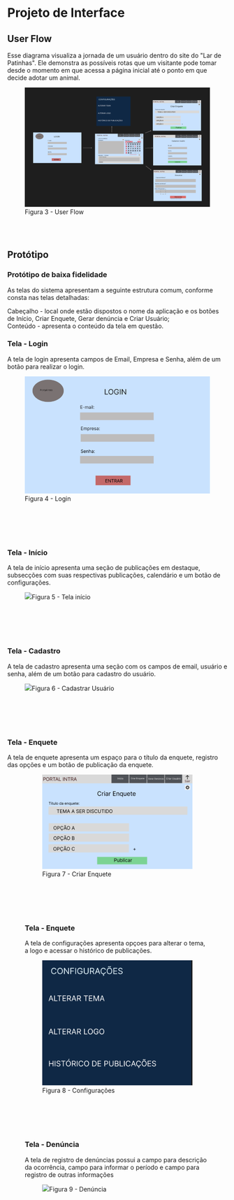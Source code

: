 
# Projeto de Interface

## User Flow

Esse diagrama visualiza a jornada de um usuário dentro do site do "Lar de Patinhas". Ele demonstra as possíveis rotas que um visitante pode tomar desde o momento em que acessa a página inicial até o ponto em que decide adotar um animal.

<figure> 
  <img src="https://github.com/ICEI-PUC-Minas-PMV-ADS/pmv-ads-2023-2-e1-proj-web-t10-portal_intra/blob/main/documentos/img/Portal%20Intra%20-%20Fluxo.PNG"
    <figcaption> Figura 3 - User Flow</figcaption>
</figure>

<br>
<br>

## Protótipo

### Protótipo de baixa fidelidade

As telas do sistema apresentam a seguinte estrutura comum, conforme consta nas telas detalhadas:

Cabeçalho - local onde estão dispostos o nome da aplicação e os botões de Início, Criar Enquete, Gerar denúncia e Criar Usuário;
<br>
Conteúdo - apresenta o conteúdo da tela em questão.

<h3><b>Tela - Login</b></h3>
<p>A tela de login apresenta campos de Email, Empresa e Senha, além de um botão para realizar o login.</p>
<figure> 
  <img src="https://github.com/ICEI-PUC-Minas-PMV-ADS/pmv-ads-2023-2-e1-proj-web-t10-portal_intra/blob/main/documentos/img/Portal%20Intra%20-%20Tela%20Login.PNG"
    <figcaption>Figura 4 - Login</figcaption>
</figure>
<br>
<br>
<br>
<br>

<h3><b>Tela - Início</b></h3>
<p>A tela de início apresenta uma seção de publicações em destaque, subsecções com suas respectivas publicações, calendário e um botão de configurações. </p>
<figure> 
  <img src="https://github.com/ICEI-PUC-Minas-PMV-ADS/pmv-ads-2023-2-e1-proj-web-t10-portal_intra/blob/main/documentos/img/Portal%20Intra%20-%20Tela%20in%C3%ADcio.PNG"
    <figcaption>Figura 5 - Tela início</figcaption>
</figure>
<br>
<br>
<br>
<br>


<h3><b>Tela - Cadastro</b></h3>
<p>A tela de cadastro apresenta uma seção com os campos de email, usuário e senha, além de um botão para cadastro do usuário. </p>
<figure> 
  <img src="https://github.com/ICEI-PUC-Minas-PMV-ADS/pmv-ads-2023-2-e1-proj-web-t10-portal_intra/blob/main/documentos/img/Portal%20Intra%20-%20Cadastrar%20usu%C3%A1rio.PNG"
    <figcaption>Figura 6 - Cadastrar Usuário</figcaption>
</figure>
<br>
<br>
<br>
<br>


<h3><b>Tela - Enquete</b></h3>
<p>A tela de enquete apresenta um espaço para o título da enquete, registro das opções e um botão de publicação da enquete. </p>
<figure> 
<figure> 
  <img src="https://github.com/ICEI-PUC-Minas-PMV-ADS/pmv-ads-2023-2-e1-proj-web-t10-portal_intra/blob/main/documentos/img/Portal%20Intra%20-%20Criar%20enquete.PNG"
    <figcaption>Figura 7 - Criar Enquete</figcaption>
</figure>
<br>
<br>
<br>
<br>

  
<h3><b>Tela - Enquete</b></h3>
<p>A tela de configurações apresenta opçoes para alterar o tema, a logo e acessar o histórico de publicações. </p>
<figure> 
  <img src="https://github.com/ICEI-PUC-Minas-PMV-ADS/pmv-ads-2023-2-e1-proj-web-t10-portal_intra/blob/main/documentos/img/Tela%20-%20Configura%C3%A7%C3%B5es.PNG"
    <figcaption>Figura 8 - Configurações</figcaption>
</figure>

<br>
<br>
<br>
<br>


<h3><b>Tela - Denúncia</b></h3>
<p>A tela de registro de denúncias possui a campo para descrição da ocorrência, campo para informar o período e campo para registro de outras informações </p>
<figure> 
  <img src="https://github.com/ICEI-PUC-Minas-PMV-ADS/pmv-ads-2023-2-e1-proj-web-t10-portal_intra/blob/main/documentos/img/Portal%20intra%20-%20Registrar%20den%C3%BAncia.PNG"
    <figcaption>Figura 9 - Denúncia</figcaption>
</figure>

<br>
<br>
 

